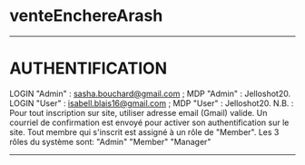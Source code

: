# venteEnchereArash
******************************************************************************************************************************************
AUTHENTIFICATION
================
  LOGIN "Admin" : sasha.bouchard@gmail.com  ; MDP "Admin"   : Jelloshot20.
  LOGIN "User"  : isabell.blais16@gmail.com ; MDP "User"    : Jelloshot20.
N.B. : Pour tout inscription sur site, utiliser adresse email (Gmail) valide. Un courriel de confirmation est envoyé pour activer son authentification sur le site. Tout membre qui s'inscrit est assigné à un rôle de "Member". Les 3 rôles du système sont: "Admin" "Member" "Manager"
******************************************************************************************************************************************
